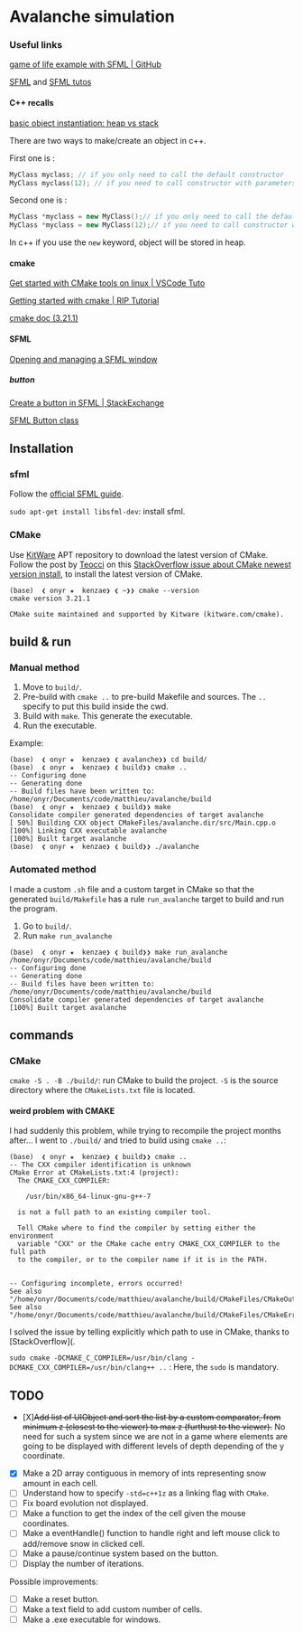 # Avalanche simulation

### Useful links

[game of life example with SFML | GitHub](https://github.com/brainstew927/game-of-life/blob/master/src/gameLogic.cpp)

[SFML](https://www.sfml-dev.org/index.php) and [SFML tutos](https://www.sfml-dev.org/tutorials/2.5/)

#### C++ recalls

[basic object instantiation: heap vs stack](https://stackoverflow.com/questions/677632/different-methods-for-instantiating-an-object-in-c)

There are two ways to make/create an object in c++.

First one is :

```cpp
MyClass myclass; // if you only need to call the default constructor  
MyClass myclass(12); // if you need to call constructor with parameters*
```

Second one is :

```cpp
MyClass *myclass = new MyClass();// if you only need to call the default constructor
MyClass *myclass = new MyClass(12);// if you need to call constructor with parameters
```

In c++ if you use the `new` keyword, object will be stored in heap.

#### cmake

[Get started with CMake tools on linux | VSCode Tuto](https://code.visualstudio.com/docs/cpp/CMake-linux)

[Getting started with cmake | RIP Tutorial](https://riptutorial.com/cmake)

[cmake doc (3.21.1)](https://cmake.org/cmake/help/latest/manual/cmake.1.html)

#### SFML

[Opening and managing a SFML window](https://www.sfml-dev.org/tutorials/2.5/window-window.php)

##### button

[Create a button in SFML | StackExchange](https://gamedev.stackexchange.com/questions/142308/how-to-create-a-button-in-sfml?newreg=7f438ea1e8194a20aa72034854efa888)

[SFML Button class](https://termspar.wordpress.com/2019/04/11/c-sfml-textbox-and-button-classes/)

## Installation

### sfml

Follow the [official SFML guide](https://www.sfml-dev.org/tutorials/2.5/start-linux.php).

`sudo apt-get install libsfml-dev`: install sfml.

### CMake

Use [KitWare](https://apt.kitware.com/) APT repository to download the latest version of CMake. Follow the post by [Teocci](https://askubuntu.com/users/454224/teocci) on this [StackOverflow issue about CMake newest version install](https://askubuntu.com/questions/355565/how-do-i-install-the-latest-version-of-cmake-from-the-command-line), to install the latest version of CMake.

```shell
(base)  ❮ onyr ★  kenzae❯ ❮ ~❯❯ cmake --version
cmake version 3.21.1

CMake suite maintained and supported by Kitware (kitware.com/cmake).
```

## build & run

### Manual method

1. Move to `build/`.
2. Pre-build with `cmake ..` to pre-build Makefile and sources. The `..` specify to put this build inside the cwd.
3. Build with `make`. This generate the executable.
4. Run the executable.

Example:

```shell
(base)  ❮ onyr ★  kenzae❯ ❮ avalanche❯❯ cd build/
(base)  ❮ onyr ★  kenzae❯ ❮ build❯❯ cmake ..
-- Configuring done
-- Generating done
-- Build files have been written to: /home/onyr/Documents/code/matthieu/avalanche/build
(base)  ❮ onyr ★  kenzae❯ ❮ build❯❯ make
Consolidate compiler generated dependencies of target avalanche
[ 50%] Building CXX object CMakeFiles/avalanche.dir/src/Main.cpp.o
[100%] Linking CXX executable avalanche
[100%] Built target avalanche
(base)  ❮ onyr ★  kenzae❯ ❮ build❯❯ ./avalanche 
```

### Automated method

I made a custom `.sh` file and a custom target in CMake so that the generated `build/Makefile` has a rule `run_avalanche` target to build and run the program.

1. Go to `build/`.
2. Run `make run_avalanche`

```shell
(base)  ❮ onyr ★  kenzae❯ ❮ build❯❯ make run_avalanche
/home/onyr/Documents/code/matthieu/avalanche/build
-- Configuring done
-- Generating done
-- Build files have been written to: /home/onyr/Documents/code/matthieu/avalanche/build
Consolidate compiler generated dependencies of target avalanche
[100%] Built target avalanche
```

## commands

### CMake

`cmake -S . -B ./build/`: run CMake to build the project. `-S` is the source directory where the `CMakeLists.txt` file is located.

#### weird problem with CMAKE

I had suddenly this problem, while trying to recompile the project months after... I went to `./build/` and tried to build using `cmake ..`:

```shell
(base)  ❮ onyr ★  kenzae❯ ❮ build❯❯ cmake ..
-- The CXX compiler identification is unknown
CMake Error at CMakeLists.txt:4 (project):
  The CMAKE_CXX_COMPILER:

    /usr/bin/x86_64-linux-gnu-g++-7

  is not a full path to an existing compiler tool.

  Tell CMake where to find the compiler by setting either the environment
  variable "CXX" or the CMake cache entry CMAKE_CXX_COMPILER to the full path
  to the compiler, or to the compiler name if it is in the PATH.


-- Configuring incomplete, errors occurred!
See also "/home/onyr/Documents/code/matthieu/avalanche/build/CMakeFiles/CMakeOutput.log".
See also "/home/onyr/Documents/code/matthieu/avalanche/build/CMakeFiles/CMakeError.log".
```

I solved the issue by telling explicitly which path to use in CMake, thanks to [StackOverflow](.

`sudo cmake -DCMAKE_C_COMPILER=/usr/bin/clang -DCMAKE_CXX_COMPILER=/usr/bin/clang++ ..` : Here, the `sudo` is mandatory.


## TODO

* [X]~~Add list of UIObject and sort the list by a custom comparator, from minimum z (closest to the viewer) to max z (furthust to the viewer).~~ No need for such a system since we are not in a game where elements are going to be displayed with different levels of depth depending of the y coordinate.
* [X] Make a 2D array contiguous in memory of ints representing snow amount in each cell.
* [ ] Understand how to specify `-std=c++1z` as a linking flag with `CMake`.
* [ ] Fix board evolution not displayed.
* [ ] Make a function to get the index of the cell given the mouse coordinates.
* [ ] Make a eventHandle() function to handle right and left mouse click to add/remove snow in clicked cell.
* [ ] Make a pause/continue system based on the button.
* [ ] Display the number of iterations.

Possible improvements:

* [ ] Make a reset button.
* [ ] Make a text field to add custom number of cells.
* [ ] Make a .exe executable for windows.
